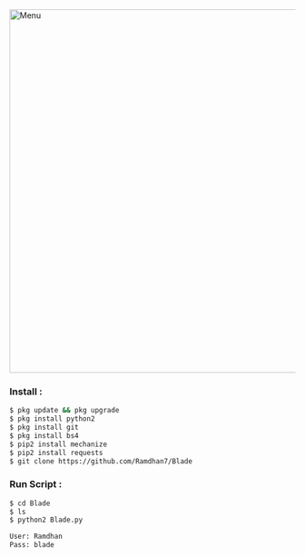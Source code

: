 <img src="https://github.com/Ramdhan7/tua/blob/main/PedangCrack.png" width="640" title="Menu" alt="Menu">

### Install :
````bash
$ pkg update && pkg upgrade 
$ pkg install python2 
$ pkg install git 
$ pkg install bs4
$ pip2 install mechanize 
$ pip2 install requests 
$ git clone https://github.com/Ramdhan7/Blade
````
### Run Script :
````bash
$ cd Blade
$ ls
$ python2 Blade.py

User: Ramdhan
Pass: blade
````

